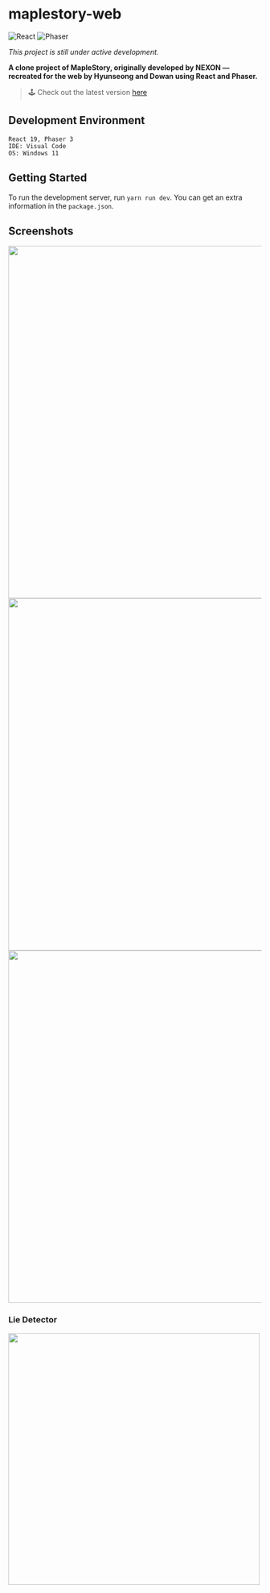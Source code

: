 # maplestory-web

![React](https://img.shields.io/badge/React-61DAFB?style=for-the-badge&logo=react&labelColor=white)
![Phaser](https://img.shields.io/badge/Phaser-E60012?style=for-the-badge&logo=gamedeveloper&labelColor=white)

_This project is still under active development._

**A clone project of MapleStory, originally developed by NEXON — recreated for the web by Hyunseong and Dowan using React and Phaser.**

> 🕹️ Check out the latest version [here](https://maplestory-web.vercel.app/)

## Development Environment
```
React 19, Phaser 3
IDE: Visual Code
OS: Windows 11
```

## Getting Started
To run the development server, run `yarn run dev`. You can get an extra information in the `package.json`.

## Screenshots
<img width="700" src="https://github.com/user-attachments/assets/f6c567cb-28ce-40da-ac12-072f84660057" />
<img width="700" src="https://github.com/user-attachments/assets/ebc2f4a0-5010-4a95-8656-c6a87e222403" />
<img width="700" src="https://github.com/user-attachments/assets/7f086949-1dc0-4363-bcbf-ff0f46344648" />

### Lie Detector
<img width="500" src="https://github.com/user-attachments/assets/fa58040b-3182-4bde-92a0-e339d60532a4" />
